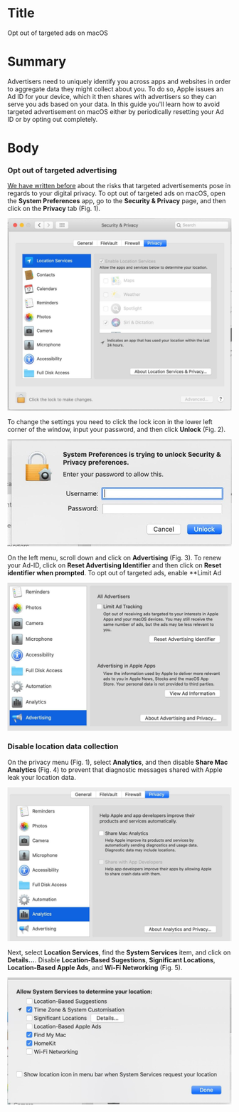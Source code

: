 # Title #
Opt out of targeted ads on macOS

# Summary #
Advertisers need to uniquely identify you across apps and websites in order to aggregate data they might collect about you. To do so, Apple issues an Ad ID for your device, which it then shares with advertisers so they can serve you ads based on your data. In this guide you'll learn how to avoid targeted advertisement on macOS either by periodically resetting your Ad ID or by opting out completely.

# Body #

### Opt out of targeted advertising ###
[We have written before][1] about the risks that targeted advertisements pose in regards to your digital privacy. To opt out of targeted ads on macOS, open the **System Preferences** app, go to the **Security & Privacy** page, and then click on the **Privacy** tab (Fig. 1).

![Fig. 1: Privacy settings](../images/MacOS/settings-privacy.jpg?raw=true)

To change the settings you need to click the lock icon in the lower left corner of the window, input your password, and then click **Unlock** (Fig. 2).

![Fig. 2: Unlock settings](../images/MacOS/settings-unlock.jpg?raw=true)

On the left menu, scroll down and click on **Advertising** (Fig. 3). To renew your Ad-ID, click on **Reset Advertising Identifier** and then click on **Reset identifier when prompted**. To opt out of targeted ads, enable **Limit Ad

![Fig. 3: Disable Targeted Ads](../images/MacOS/settings-ads.jpg?raw=true)

### Disable location data collection ###
On the privacy menu (Fig. 1), select **Analytics**, and then disable **Share Mac Analytics** (Fig. 4) to prevent that diagnostic messages shared with Apple leak your location data.

![Fig. 4: Disable analytics](../images/MacOS/settings-analytics.jpg?raw=true)

Next, select **Location Services**, find the **System Services** item, and click on **Details...**. Disable **Location-Based Sugestions**, **Significant Locations**, **Location-Based Apple Ads**, and **Wi-Fi Networking** (Fig. 5).

![Fig. 5: Disable location-based ads](../images/MacOS/settings-location.jpg?raw=true)

[1]: https://privacyinternational.org/explainer/2976/how-do-tracking-companies-know-what-you-did-last-summer
